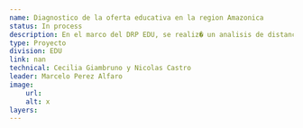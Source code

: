 ```yaml
---
name: Diagnostico de la oferta educativa en la region Amazonica
status: In process
description: En el marco del DRP EDU, se realiz� un analisis de distancias entre poblacion escolar y centro educativo m�s cercano para nivel primario y secundario en la regi�n amaz�nica (8 paises) utilizando capas de escuelas georeferenciadas y capas de informacion demografica (World Pop). La metodolog�a se bas� en c�lculo de distancia entre el centroide de cada hex�gono (resoluci�n 7) y la escuela m�s cercana, asignando el valor de distancia a toda la poblaci�n en edad escolar residente en cada hex�gono. Replica de an�lisis de distancia para territorios indigenas y zonas de alta incidencia de la pobreza. 
type: Proyecto
division: EDU
link: nan
technical: Cecilia Giambruno y Nicolas Castro
leader: Marcelo Perez Alfaro
image: 
    url:
    alt: x
layers:
---
```

    